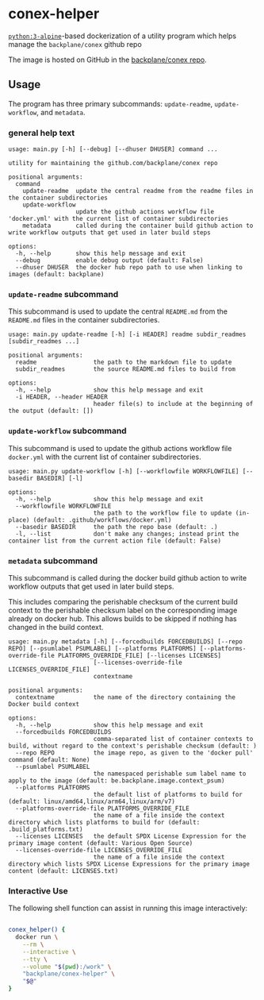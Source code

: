 # conex-helper

[`python:3-alpine`](https://hub.docker.com/_/python/)-based dockerization of a utility program which helps manage the `backplane/conex` github repo

The image is hosted on GitHub in the [backplane/conex repo](https://github.com/backplane/conex/tree/main/conex-helper).

## Usage

The program has three primary subcommands: `update-readme`, `update-workflow`, and `metadata`.

### general help text

```
usage: main.py [-h] [--debug] [--dhuser DHUSER] command ...

utility for maintaining the github.com/backplane/conex repo

positional arguments:
  command
    update-readme  update the central readme from the readme files in the container subdirectories
    update-workflow
                   update the github actions workflow file 'docker.yml' with the current list of container subdirectories
    metadata       called during the container build github action to write workflow outputs that get used in later build steps

options:
  -h, --help       show this help message and exit
  --debug          enable debug output (default: False)
  --dhuser DHUSER  the docker hub repo path to use when linking to images (default: backplane)
```

### `update-readme` subcommand

This subcommand is used to update the central `README.md` from the `README.md` files in the container subdirectories.

```
usage: main.py update-readme [-h] [-i HEADER] readme subdir_readmes [subdir_readmes ...]

positional arguments:
  readme                the path to the markdown file to update
  subdir_readmes        the source README.md files to build from

options:
  -h, --help            show this help message and exit
  -i HEADER, --header HEADER
                        header file(s) to include at the beginning of the output (default: [])

```

### `update-workflow` subcommand

This subcommand is used to update the github actions workflow file `docker.yml` with the current list of container subdirectories.

```
usage: main.py update-workflow [-h] [--workflowfile WORKFLOWFILE] [--basedir BASEDIR] [-l]

options:
  -h, --help            show this help message and exit
  --workflowfile WORKFLOWFILE
                        the path to the workflow file to update (in-place) (default: .github/workflows/docker.yml)
  --basedir BASEDIR     the path the repo base (default: .)
  -l, --list            don't make any changes; instead print the container list from the current action file (default: False)

```

### `metadata` subcommand

This subcommand is called during the docker build github action to write workflow outputs that get used in later build steps.

This includes comparing the perishable checksum of the current build context to the perishable checksum label on the corresponding image already on docker hub. This allows builds to be skipped if nothing has changed in the build context.

```
usage: main.py metadata [-h] [--forcedbuilds FORCEDBUILDS] [--repo REPO] [--psumlabel PSUMLABEL] [--platforms PLATFORMS] [--platforms-override-file PLATFORMS_OVERRIDE_FILE] [--licenses LICENSES]
                        [--licenses-override-file LICENSES_OVERRIDE_FILE]
                        contextname

positional arguments:
  contextname           the name of the directory containing the Docker build context

options:
  -h, --help            show this help message and exit
  --forcedbuilds FORCEDBUILDS
                        comma-separated list of container contexts to build, without regard to the context's perishable checksum (default: )
  --repo REPO           the image repo, as given to the 'docker pull' command (default: None)
  --psumlabel PSUMLABEL
                        the namespaced perishable sum label name to apply to the image (default: be.backplane.image.context_psum)
  --platforms PLATFORMS
                        the default list of platforms to build for (default: linux/amd64,linux/arm64,linux/arm/v7)
  --platforms-override-file PLATFORMS_OVERRIDE_FILE
                        the name of a file inside the context directory which lists platforms to build for (default: .build_platforms.txt)
  --licenses LICENSES   the default SPDX License Expression for the primary image content (default: Various Open Source)
  --licenses-override-file LICENSES_OVERRIDE_FILE
                        the name of a file inside the context directory which lists SPDX License Expressions for the primary image content (default: LICENSES.txt)

```

### Interactive Use

The following shell function can assist in running this image interactively:

```sh

conex_helper() {
  docker run \
    --rm \
    --interactive \
    --tty \
    --volume "$(pwd):/work" \
    "backplane/conex-helper" \
    "$@"
}
```